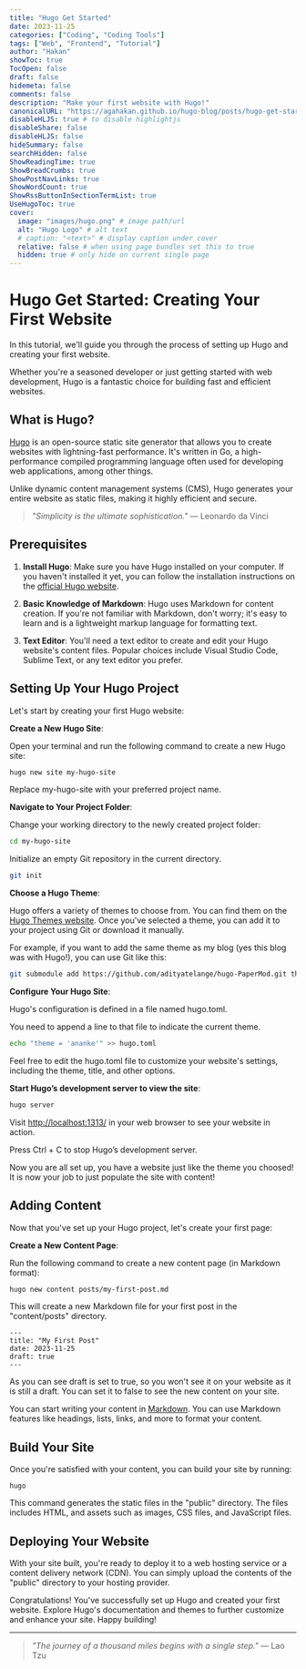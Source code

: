 ```yaml
---
title: "Hugo Get Started"
date: 2023-11-25
categories: ["Coding", "Coding Tools"]
tags: ["Web", "Frontend", "Tutorial"]
author: "Hakan"
showToc: true
TocOpen: false
draft: false
hidemeta: false
comments: false
description: "Make your first website with Hugo!"
canonicalURL: "https://agahakan.github.io/hugo-blog/posts/hugo-get-started"
disableHLJS: true # to disable highlightjs
disableShare: false
disableHLJS: false
hideSummary: false
searchHidden: false
ShowReadingTime: true
ShowBreadCrumbs: true
ShowPostNavLinks: true
ShowWordCount: true
ShowRssButtonInSectionTermList: true
UseHugoToc: true
cover:
  image: "images/hugo.png" # image path/url
  alt: "Hugo Logo" # alt text
  # caption: "<text>" # display caption under cover
  relative: false # when using page bundles set this to true
  hidden: true # only hide on current single page
---
```


# Hugo Get Started: Creating Your First Website

In this tutorial, we'll guide you through the process of setting up Hugo and creating your first website.

Whether you're a seasoned developer or just getting started with web development, Hugo is a fantastic choice for building fast and efficient websites.

## What is Hugo?

[Hugo](https://gohugo.io/) is an open-source static site generator that allows you to create websites with lightning-fast performance. It's written in Go, a high-performance compiled programming language often used for developing web applications, among other things.

Unlike dynamic content management systems (CMS), Hugo generates your entire website as static files, making it highly efficient and secure.

> _"Simplicity is the ultimate sophistication."_ — Leonardo da Vinci

## Prerequisites

1. **Install Hugo**: Make sure you have Hugo installed on your computer. If you haven't installed it yet, you can follow the installation instructions on the [official Hugo website](https://gohugo.io/getting-started/installing/).

2. **Basic Knowledge of Markdown**: Hugo uses Markdown for content creation. If you're not familiar with Markdown, don't worry; it's easy to learn and is a lightweight markup language for formatting text.

3. **Text Editor**: You'll need a text editor to create and edit your Hugo website's content files. Popular choices include Visual Studio Code, Sublime Text, or any text editor you prefer.

## Setting Up Your Hugo Project

Let's start by creating your first Hugo website:

**Create a New Hugo Site**:

Open your terminal and run the following command to create a new Hugo site:

```bash
hugo new site my-hugo-site
```

Replace my-hugo-site with your preferred project name.

**Navigate to Your Project Folder**:

Change your working directory to the newly created project folder:

```bash
cd my-hugo-site
```

Initialize an empty Git repository in the current directory.

```bash
git init
```

**Choose a Hugo Theme**:

Hugo offers a variety of themes to choose from. You can find them on the [Hugo Themes website](https://themes.gohugo.io/). Once you've selected a theme, you can add it to your project using Git or download it manually.

For example, if you want to add the same theme as my blog (yes this blog was with Hugo!), you can use Git like this:

```bash
git submodule add https://github.com/adityatelange/hugo-PaperMod.git themes/PaperMod
```

**Configure Your Hugo Site**:

Hugo's configuration is defined in a file named hugo.toml.

You need to append a line to that file to indicate the current theme.

```bash
echo "theme = 'ananke'" >> hugo.toml
```

Feel free to edit the hugo.toml file to customize your website's settings, including the theme, title, and other options.

**Start Hugo’s development server to view the site**:

```bash
hugo server
```

Visit [http://localhost:1313/](http://localhost:1313/) in your web browser to see your website in action.

Press Ctrl + C to stop Hugo’s development server.

Now you are all set up, you have a website just like the theme you choosed!
It is now your job to just populate the site with content!

## Adding Content

Now that you've set up your Hugo project, let's create your first page:

**Create a New Content Page**:

Run the following command to create a new content page (in Markdown format):

```bash
hugo new content posts/my-first-post.md
```

This will create a new Markdown file for your first post in the "content/posts" directory.

```
---
title: "My First Post"
date: 2023-11-25
draft: true
---
```

As you can see draft is set to true, so you won't see it on your website as it is still a draft. You can set it to false to see the new content on your site.

You can start writing your content in [Markdown](https://commonmark.org/help/). You can use Markdown features like headings, lists, links, and more to format your content.

## Build Your Site

Once you're satisfied with your content, you can build your site by running:

```
hugo
```

This command generates the static files in the "public" directory. The files includes HTML, and assets such as images, CSS files, and JavaScript files.

## Deploying Your Website

With your site built, you're ready to deploy it to a web hosting service or a content delivery network (CDN). You can simply upload the contents of the "public" directory to your hosting provider.

Congratulations! You've successfully set up Hugo and created your first website. Explore Hugo's documentation and themes to further customize and enhance your site. Happy building!

---

> _"The journey of a thousand miles begins with a single step."_ — Lao Tzu
